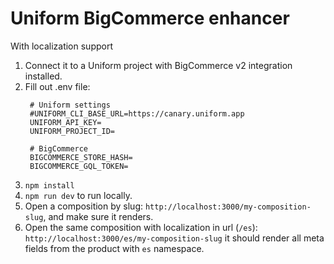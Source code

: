 # Uniform BigCommerce enhancer
With localization support

1. Connect it to a Uniform project with BigCommerce v2 integration installed.
2. Fill out .env file:
   ```
    # Uniform settings
    #UNIFORM_CLI_BASE_URL=https://canary.uniform.app
    UNIFORM_API_KEY=
    UNIFORM_PROJECT_ID=

    # BigCommerce
    BIGCOMMERCE_STORE_HASH=
    BIGCOMMERCE_GQL_TOKEN=
    ```
3. `npm install`
4. `npm run dev` to run locally.
5. Open a composition by slug: `http://localhost:3000/my-composition-slug`, and make sure it renders.
6. Open the same composition with localization in url (`/es`): `http://localhost:3000/es/my-composition-slug` it should render all meta fields from the product with `es` namespace.